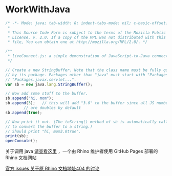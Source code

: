 # WorkWithJava

```js
/* -*- Mode: java; tab-width: 8; indent-tabs-mode: nil; c-basic-offset: 4 -*-
 *
 * This Source Code Form is subject to the terms of the Mozilla Public
 * License, v. 2.0. If a copy of the MPL was not distributed with this
 * file, You can obtain one at http://mozilla.org/MPL/2.0/. */

/**
 * liveConnect.js: a simple demonstration of JavaScript-to-Java connectivity
 */

// Create a new StringBuffer. Note that the class name must be fully qualified
// by its package. Packages other than "java" must start with "Packages", i.e.,
// "Packages.javax.servlet...".
var sb = new java.lang.StringBuffer();

// Now add some stuff to the buffer.
sb.append("hi, mom");
sb.append(3);	// this will add "3.0" to the buffer since all JS numbers
		// are doubles by default
sb.append(true);

// Now print it out. (The toString() method of sb is automatically called
// to convert the buffer to a string.)
// Should print "hi, mom3.0true".
print(sb);
openConsole();

```

关于调用 java [请查看这里](https://p-bakker.github.io/rhino/tutorials/scripting_java/) ，一个由 Rhino 维护者使用 GitHub Pages 部署的 Rhino 文档网站


[官方 issues 关于原 Rhino 文档地址404 的讨论](https://github.com/mozilla/rhino/issues/954#issuecomment-949763810)

